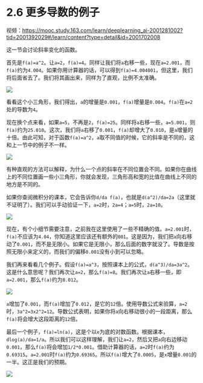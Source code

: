 # 2.6 更多导数的例子

视频：<https://mooc.study.163.com/learn/deeplearning_ai-2001281002?tid=2001392029#/learn/content?type=detail&id=2001702008>

这一节会讨论斜率变化的函数。

首先是`f(a)=a^2`。让`a=2`，`f(a)=4`。同样让我们将`a`右移一些，现在`a=2.001`，而`f(a)`约为`4.004`。如果你用计算器的话，可以得到`f(a)=4.004001`，但这里，我们将后面省去了。我们将其画出来，同样为了直观，比例不太准确。

![](img/2-6-1.jpg)

看看这个小三角形，我们得出，`a`的增量是`0.001`，`f(a)`增量是`0.004`。`f(a)`在`a=2`处的导数为`4`。

现在换个点来看，如果`a=5`，不再是`2`，`f(a)=25`。同样将`a`右移一些，`a=5.001`，则`f(a)`约为`25.010`。这次，我们将`a`右移了`0.001`，`f(a)`却增大了`0.010`，是`a`增量的十倍。由此可知，对于函数`f(a)=a^2`，`a`取不同值的时候，它的斜率是不同的，这和上一节中的例子不一样。

![](img/2-6-2.jpg)

有种直观的方法可以解释，为什么一个点的斜率在不同位置会不同。如果你在曲线上的不同位置画一些小三角形，你就会发现，三角形高和宽的比值在曲线上不同的地方是不同的。

如果你查阅微积分的课本，它会告诉你`d/da f(a)`，也就是`d(a^2)/da=2a`（这里就不证明了）。我们可以手动验证一下，`a=2`时，`2a=4`；`a=5`时，`2a=10`。

![](img/2-6-3.jpg)

现在，有个小细节需要注意，之前我在这里使用了一些不精确的值。`a=2.001`时，`f(a)`不应该为`4.04`，你知道这里应该还有额外的`001`。这是因为，我们把`a`向右移动了`0.001`，而不是无限小。如果它是无限小，那么后面的数字就没了。导数是按照无限小来定义的，而我们的偏移`0.001`没有小到可以忽略。

我们再来看看几个例子。假设`f(a)=a^3`，按照课本上的公式，`d(a^3)/da=3a^2`。这是什么意思呢？我们再次让`a=2`，那么`f(a)=8`。我们再次让`a`右移一些，即`a=2.001`，那么`f(a)`约为`8.012`。

![](img/2-6-4.jpg)

`a`增加了`0.001`，而`f(a)`增加了`0.012`，是它的`12`倍。使用导数公式来验算，`a=2`时，`3a^2=3x2^2=12`。导数公式表明，如果你将`a`向右移动很小的一段距离，那么`f(a)`将会增大这段距离的`12`倍。

最后一个例子，`f(a)=ln(a)`，这是个以`e`为底的对数函数。根据课本，`
dlog(a)/da=1/a`。所以我们可以这样理解，我们让`a=2`，然后又把`a`向右边移动`0.001`，那么`f(a)`将会增加`1/2*0.001`。借助计算器的话，`a=2`时`f(a)`约为`0.69315`。`a=2.001`时`f(a)`约为`0.69365`。所以`f(a)`增大了`0.0005`，是`x`增量`0.001`的一半。这正是我们的预期。

![](img/2-6-5.jpg)

